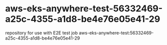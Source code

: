 # aws-eks-anywhere-test-56332469-a25c-4355-a1d8-be4e76e05e41-29
repository for use with E2E test job aws-eks-anywhere-test:56332469-a25c-4355-a1d8-be4e76e05e41-29

